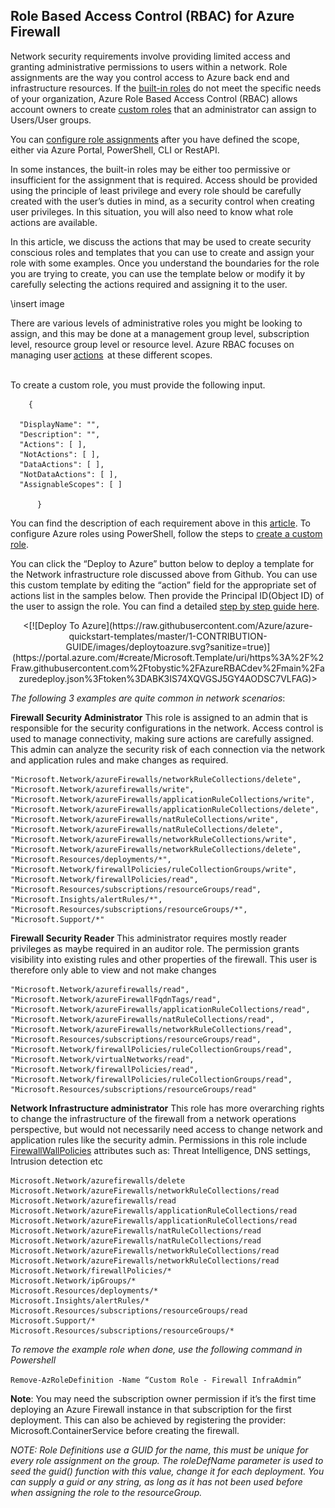 ## Role Based Access Control (RBAC) for Azure Firewall  


Network security requirements involve providing limited access and granting administrative permissions to users within a network. Role assignments are the way you control access to Azure back end and infrastructure resources. If the [built-in roles](https://docs.microsoft.com/en-us/azure/role-based-access-control/built-in-roles) do not meet the specific needs of your organization, Azure Role Based Access Control (RBAC) allows account owners to create [custom roles](https://docs.microsoft.com/en-us/azure/role-based-access-control/custom-roles) that an administrator can assign to Users/User groups.  

You can [configure role assignments](https://docs.microsoft.com/en-us/azure/role-based-access-control/role-assignments-steps) after you have defined the scope, either via Azure Portal, PowerShell, CLI or RestAPI.  

In some instances, the built-in roles may be either too permissive or insufficient for the assignment that is required. Access should be provided using the principle of least privilege and every role should be carefully created with the user’s duties in mind, as a security control when creating user privileges. In this situation, you will also need to know what role actions are available.  

In this article, we discuss the actions that may be used to create security conscious roles and templates that you can use to create and assign your role with some examples. Once you understand the boundaries for the role you are trying to create, you can use the template below or modify it by carefully selecting the actions required and assigning it to the user. 

\\insert image

There are various levels of administrative roles you might be looking to assign, and this may be done at a management group level, subscription level, resource group level or resource level. Azure RBAC focuses on managing user [actions](https://docs.microsoft.com/en-us/azure/role-based-access-control/resource-provider-operations)  at these different scopes.  
&nbsp;  

To create a custom role, you must provide the following input.  
```
    {  

  "DisplayName": "",  
  "Description": "",  
  "Actions": [ ],  
  "NotActions": [ ],  
  "DataActions": [ ],  
  "NotDataActions": [ ],  
  "AssignableScopes": [ ]  

      }
```


You can find the description of each requirement above in this [article](https://docs.microsoft.com/en-us/powershell/module/az.resources/new-azroledefinition?view=azps-4.8.0#description). To configure Azure roles using PowerShell, follow the steps to [create a custom role](https://docs.microsoft.com/en-us/powershell/module/az.resources/new-azroledefinition?view=azps-4.8.0). 

You can click the “Deploy to Azure” button below to deploy a template for the Network infrastructure role discussed above from Github. You can use this custom template by editing the “action” field for the appropriate set of actions list in the samples below. Then provide the Principal ID(Object ID) of the user to assign the role. You can find a detailed [step by step guide here](https://docs.microsoft.com/en-us/azure/firewall-manager/rule-hierarchy#create-custom-roles-to-access-the-rule-collection-groups).  

<p align="center">
<[![Deploy To Azure](https://raw.githubusercontent.com/Azure/azure-quickstart-templates/master/1-CONTRIBUTION-GUIDE/images/deploytoazure.svg?sanitize=true)](https://portal.azure.com/#create/Microsoft.Template/uri/https%3A%2F%2Fraw.githubusercontent.com%2Ftobystic%2FAzureRBACdev%2Fmain%2Fazuredeploy.json%3Ftoken%3DABK3IS74XQVGSJ5GY4AODSC7VLFAG)>  
</p>  

*The following 3 examples are quite common in network scenarios*:  

**Firewall Security Administrator** 
This role is assigned to an admin that is responsible for the security configurations in the network. Access control is used to manage connectivity, making sure actions are carefully assigned. This admin can analyze the security risk of each connection via the network and application rules and make changes as required.  
```
"Microsoft.Network/azureFirewalls/networkRuleCollections/delete",  
"Microsoft.Network/azurefirewalls/write",   
"Microsoft.Network/azureFirewalls/applicationRuleCollections/write",   
"Microsoft.Network/azureFirewalls/applicationRuleCollections/delete",   
"Microsoft.Network/azureFirewalls/natRuleCollections/write",   
"Microsoft.Network/azureFirewalls/natRuleCollections/delete",   
"Microsoft.Network/azureFirewalls/networkRuleCollections/write",   
"Microsoft.Network/azureFirewalls/networkRuleCollections/delete",   
"Microsoft.Resources/deployments/*", 
"Microsoft.Network/firewallPolicies/ruleCollectionGroups/write",  
"Microsoft.Network/firewallPolicies/read",  
"Microsoft.Resources/subscriptions/resourceGroups/read",  
"Microsoft.Insights/alertRules/*",  
"Microsoft.Resources/subscriptions/resourceGroups/*",  
"Microsoft.Support/*" 
```  

**Firewall Security Reader**
This administrator requires mostly reader privileges as maybe required in an auditor role. The permission grants visibility into existing rules and other properties of the firewall. This user is therefore only able to view and not make changes
```
"Microsoft.Network/azurefirewalls/read",   
"Microsoft.Network/azureFirewallFqdnTags/read",   
"Microsoft.Network/azureFirewalls/applicationRuleCollections/read",   
"Microsoft.Network/azureFirewalls/natRuleCollections/read", 
"Microsoft.Network/azureFirewalls/networkRuleCollections/read",  
"Microsoft.Resources/subscriptions/resourceGroups/read",  
"Microsoft.Network/firewallPolicies/ruleCollectionGroups/read",  
"Microsoft.Network/virtualNetworks/read", 
"Microsoft.Network/firewallPolicies/read", 
"Microsoft.Network/firewallPolicies/ruleCollectionGroups/read",  
"Microsoft.Resources/subscriptions/resourceGroups/read" 
```  

**Network Infrastructure administrator**
This role has more overarching rights to change the infrastructure of the firewall from a network operations perspective, but would not necessarily need access to change network and application rules like the security admin. Permissions in this role include [FirewallWallPolicies](https://docs.microsoft.com/en-us/azure/templates/microsoft.network/firewallpolicies#firewallpolicypropertiesformat-object) attributes such as: Threat Intelligence, DNS settings, Intrusion detection etc
```
Microsoft.Network/azurefirewalls/delete   
Microsoft.Network/azureFirewalls/networkRuleCollections/read  
Microsoft.Network/azurefirewalls/read  
Microsoft.Network/azureFirewalls/applicationRuleCollections/read  
Microsoft.Network/azureFirewalls/applicationRuleCollections/read  
Microsoft.Network/azureFirewalls/natRuleCollections/read  
Microsoft.Network/azureFirewalls/natRuleCollections/read  
Microsoft.Network/azureFirewalls/networkRuleCollections/read  
Microsoft.Network/azureFirewalls/networkRuleCollections/read  
Microsoft.Network/firewallPolicies/*  
Microsoft.Network/ipGroups/* 
Microsoft.Resources/deployments/*  
Microsoft.Insights/alertRules/*  
Microsoft.Resources/subscriptions/resourceGroups/read 
Microsoft.Support/*  
Microsoft.Resources/subscriptions/resourceGroups/* 
```  

*To remove the example role when done, use the following command in Powershell* 

```Remove-AzRoleDefinition -Name “Custom Role - Firewall InfraAdmin”```  


**Note**: You may need the subscription owner permission if it’s the first time deploying an Azure Firewall instance in that subscription for the first deployment. This can also be achieved by registering the provider: Microsoft.ContainerService before creating the firewall.   

*NOTE: Role Definitions use a GUID for the name, this must be unique for every role assignment on the group. 
The roleDefName parameter is used to seed the guid() function with this value, change it for each deployment. 
You can supply a guid or any string, as long as it has not been used before when assigning the role to the resourceGroup.*
